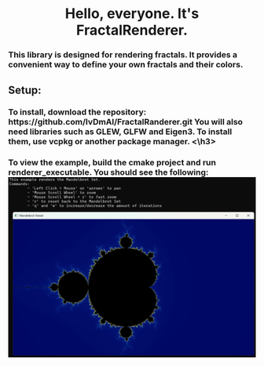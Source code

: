 <h1 align = "center"> 
Hello, everyone. It's FractalRenderer. 
</h1>

<h3> 
This library is designed for rendering fractals. It provides a convenient way to define your own fractals and their colors.
</h3>

<h2>
Setup:
</h2>

<h3>
To install, download the repository: https://github.com/IvDmAl/FractalRanderer.git
You will also need libraries such as GLEW, GLFW and Eigen3. To install them, use vcpkg or another package manager.
<\h3>

<h3>
To view the example, build the cmake project and run renderer_executable.
You should see the following:
<img src="https://github.com/IvDmAl/FractalRanderer/blob/make_readme/files_for_readme/first_image.png" />
</h3>
